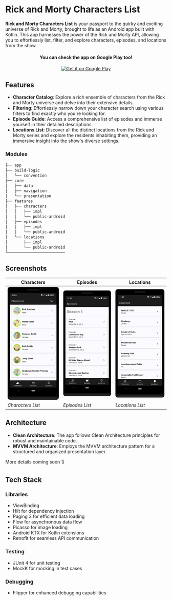 # Rick and Morty Characters List

**Rick and Morty Characters List** is your passport to the quirky and exciting universe of Rick and Morty, brought to life as an Android app built with Kotlin. 
This app harnesses the power of the Rick and Morty API, allowing you to effortlessly list, filter, and explore characters, episodes, and locations from the show.

<div align="center">
    <h4><b>You can check the app on Google Play too!</b></h4>
    <a href="https://play.google.com/store/apps/details?id=br.com.lira.rickandmortyhub">
        <img src="https://play.google.com/intl/en_us/badges/images/generic/en_badge_web_generic.png" alt="Get it on Google Play" height="60" />
    </a>
</div>


## Features
- **Character Catalog**: Explore a rich ensemble of characters from the Rick and Morty universe and delve into their extensive details.
- **Filtering**: Effortlessly narrow down your character search using various filters to find exactly who you're looking for.
- **Episode Guide**: Access a comprehensive list of episodes and immerse yourself in their detailed descriptions.
- **Locations List**: Discover all the distinct locations from the Rick and Morty series and explore the residents inhabiting them, providing an immersive insight into the show's diverse settings.

### Modules 
```
├── app
├── build-logic
│   └── convention
├── core
│   ├── data
│   ├── navigation
│   └── presentation
├── features
│   ├── characters
│   │   ├── impl
│   │   └── public-android
│   ├── episodes
│   │   ├── impl
│   │   └── public-android
│   └── locations
│       ├── impl
│       └── public-android
└─────────────────────────
```

## Screenshots
| Characters | Episodes | Locations |
| --- | --- | --- |
| ![Characters](screenshots/Screen_1.png) | ![Episodes](screenshots/Screen_2.png) | ![Locations](screenshots/Screen_3.png) |
| *Characters List* | *Episodes List* | *Locations List* |

## Architecture
- **Clean Architecture**: The app follows Clean Architecture principles for robust and maintainable code.
- **MVVM Architecture**: Employs the MVVM architecture pattern for a structured and organized presentation layer.

More details coming soon 🔃

## Tech Stack

### Libraries
- ViewBinding
- Hilt for dependency injection
- Paging 3 for efficient data loading
- Flow for asynchronous data flow
- Picasso for image loading
- Android KTX for Kotlin extensions
- Retrofit for seamless API communication

### Testing
- JUnit 4 for unit testing
- MockK for mocking in test cases

### Debugging
- Flipper for enhanced debugging capabilities
